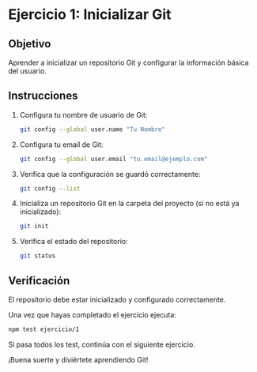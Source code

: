 # Ejercicio 1: Inicializar Git

## Objetivo
Aprender a inicializar un repositorio Git y configurar la información básica del usuario.

## Instrucciones

1. Configura tu nombre de usuario de Git:
   ```bash
   git config --global user.name "Tu Nombre"
   ```

2. Configura tu email de Git:
   ```bash
   git config --global user.email "tu.email@ejemplo.com"
   ```

3. Verifica que la configuración se guardó correctamente:
   ```bash
   git config --list
   ```

4. Inicializa un repositorio Git en la carpeta del proyecto (si no está ya inicializado):
   ```bash
   git init
   ```

5. Verifica el estado del repositorio:
   ```bash
   git status
   ```

## Verificación

El repositorio debe estar inicializado y configurado correctamente.

Una vez que hayas completado el ejercicio ejecuta:
```bash
npm test ejercicio/1 

```

Si pasa todos los test, continúa con el siguiente ejercicio.

¡Buena suerte y diviértete aprendiendo Git!
